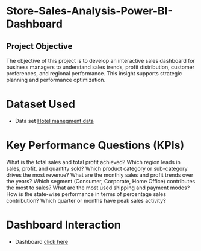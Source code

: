 # Store-Sales-Analysis-Power-BI-Dashboard
## Project Objective
The objective of this project is to develop an interactive sales dashboard for business managers to understand sales trends, profit distribution, customer preferences, and regional performance. This insight supports strategic planning and performance optimization.
# Dataset Used
- Data set <a href="[https://github.com/Sradha12/Data-Analysis-Dashboard/blob/main/Hotel%20Manegment.xlsb](https://github.com/Sradha12/Store-Sales-Analysis-Power-BI-Dashboard/blob/main/Store%20sales%20data.pbix)">Hotel manegment data<a/>
# Key Performance Questions (KPIs)
What is the total sales and total profit achieved?
Which region leads in sales, profit, and quantity sold?
Which product category or sub-category drives the most revenue?
What are the monthly sales and profit trends over the years?
Which segment (Consumer, Corporate, Home Office) contributes the most to sales?
What are the most used shipping and payment modes?
How is the state-wise performance in terms of percentage sales contribution?
Which quarter or months have peak sales activity?
# Dashboard Interaction
- Dashboard <a href="(https://github.com/Sradha12/Store-Sales-Analysis-Power-BI-Dashboard/blob/main/Screenshot%20(27).png)(https://github.com/Sradha12/Store-Sales-Analysis-Power-BI-Dashboard/blob/main/Screenshot%20(26).png)"> click here <a/>
